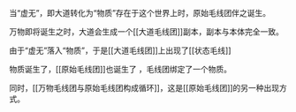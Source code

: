 当“虚无”，即大道转化为“物质”存在于这个世界上时，原始毛线团伴之诞生。

万物即将诞生之时，大道会生成一个[[大道毛线团]]副本，副本与本体完全一致。

由于“虚无”落入“物质”，于是[[大道毛线团]]上出现了[[状态毛线]]

物质诞生了，[[原始毛线团]]也诞生了 ，毛线团绑定了一个物质。

同时，[[万物毛线团与原始毛线团构成循环]]，这是[[原始毛线团]]的另一种出现方式。



